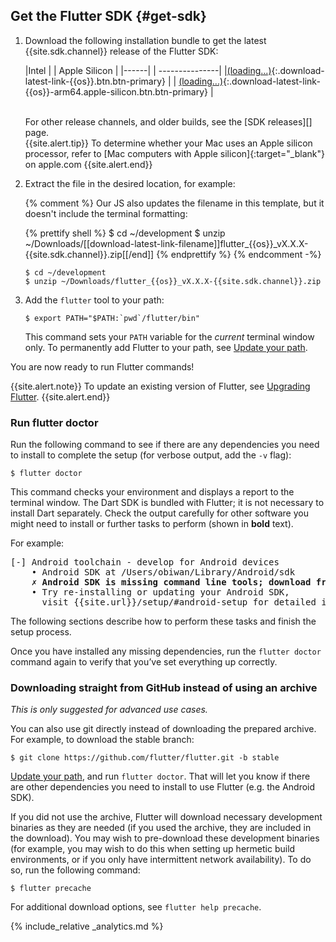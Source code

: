 ## Get the Flutter SDK {#get-sdk}

 1. Download the following installation bundle to get the latest
    {{site.sdk.channel}} release of the Flutter SDK:

    |Intel | | <span class="apple-silicon">Apple Silicon</span> |
    |------| | ---------------|
    |[(loading...)](#){:.download-latest-link-{{os}}.btn.btn-primary} | | [(loading...)](#){:.download-latest-link-{{os}}-arm64.apple-silicon.btn.btn-primary} |

    <br>
    For other release channels, and older builds,
    see the [SDK releases][] page.

    <div class="apple-silicon">{{site.alert.tip}}
      To determine whether your Mac uses an Apple silicon processor, refer to [Mac computers with Apple silicon]{:target="_blank"} on apple.com
    {{site.alert.end}}</div>

 1. Extract the file in the desired location, for example:

    {% comment %}
      Our JS also updates the filename in this template, but it doesn't include the terminal formatting:

      {% prettify shell %}
      $ cd ~/development
      $ unzip ~/Downloads/[[download-latest-link-filename]]flutter_{{os}}_vX.X.X-{{site.sdk.channel}}.zip[[/end]]
      {% endprettify %}
    {% endcomment -%}

    ```terminal
    $ cd ~/development
    $ unzip ~/Downloads/flutter_{{os}}_vX.X.X-{{site.sdk.channel}}.zip
    ```
    
 1. Add the `flutter` tool to your path:

    ```terminal
    $ export PATH="$PATH:`pwd`/flutter/bin"
    ```

    This command sets your `PATH` variable for the
    _current_ terminal window only.
    To permanently add Flutter to your path, see
    [Update your path][].
    
You are now ready to run Flutter commands!

{{site.alert.note}}
  To update an existing version of Flutter, see
  [Upgrading Flutter][].
{{site.alert.end}}


### Run flutter doctor

Run the following command to see if there are any dependencies you need to
install to complete the setup (for verbose output, add the `-v` flag):

```terminal
$ flutter doctor
```

This command checks your environment and displays a report to the terminal
window. The Dart SDK is bundled with Flutter; it is not necessary to install
Dart separately. Check the output carefully for other software you might
need to install or further tasks to perform (shown in **bold** text).

For example:

<pre>
[-] Android toolchain - develop for Android devices
    • Android SDK at /Users/obiwan/Library/Android/sdk
    <strong>✗ Android SDK is missing command line tools; download from https://goo.gl/XxQghQ</strong>
    • Try re-installing or updating your Android SDK,
      visit {{site.url}}/setup/#android-setup for detailed instructions.
</pre>

The following sections describe how to perform these tasks and finish the setup
process.

Once you have installed any missing dependencies, run the `flutter doctor`
command again to verify that you’ve set everything up correctly.

### Downloading straight from GitHub instead of using an archive

_This is only suggested for advanced use cases._

You can also use git directly instead of downloading the prepared archive. For example,
to download the stable branch:
    
```terminal
$ git clone https://github.com/flutter/flutter.git -b stable
```

[Update your path][], and run `flutter doctor`. That will let you know if there are
other dependencies you need to install to use Flutter (e.g. the Android SDK).

If you did not use the archive, Flutter will download necessary development binaries as they
are needed (if you used the archive, they are included in the download). You may wish to
pre-download these development binaries (for example, you may wish to do this when setting
up hermetic build environments, or if you only have intermittent network availability). To
do so, run the following command:

```terminal
$ flutter precache
```

For additional download options, see `flutter help precache`.

{% include_relative _analytics.md %}

[Flutter repo]: {{site.repo.flutter}}
[Installing snapd]: https://snapcraft.io/docs/installing-snapd
[SDK releases]: {{site.url}}/reference/sdk/releases
[Snap Store]: https://snapcraft.io/store
[snapd]: https://snapcraft.io/flutter
[Update your path]: #update-your-path
[Upgrading Flutter]: {{site.url}}/tools/sdk/upgrading
[Mac computers with Apple silicon]: https://support.apple.com/en-us/HT211814
